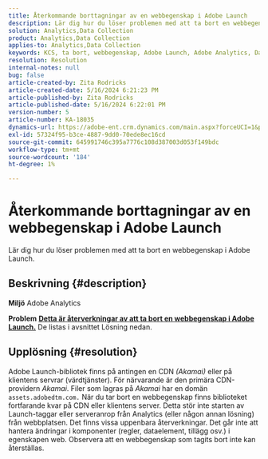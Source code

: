 ```yaml
---
title: Återkommande borttagningar av en webbegenskap i Adobe Launch
description: Lär dig hur du löser problemen med att ta bort en webbegenskap i Adobe Launch.
solution: Analytics,Data Collection
product: Analytics,Data Collection
applies-to: Analytics,Data Collection
keywords: KCS, ta bort, webbegenskap, Adobe Launch, Adobe Analytics, Data Collection, frågor och svar
resolution: Resolution
internal-notes: null
bug: false
article-created-by: Zita Rodricks
article-created-date: 5/16/2024 6:21:23 PM
article-published-by: Zita Rodricks
article-published-date: 5/16/2024 6:22:01 PM
version-number: 5
article-number: KA-18035
dynamics-url: https://adobe-ent.crm.dynamics.com/main.aspx?forceUCI=1&pagetype=entityrecord&etn=knowledgearticle&id=16420c19-b113-ef11-9f89-6045bd0298d4
exl-id: 57324f95-b3ce-4887-9dd0-70ede8ec16cd
source-git-commit: 645991746c395a7776c108d387003d053f149bdc
workflow-type: tm+mt
source-wordcount: '184'
ht-degree: 1%

---
```


# Återkommande borttagningar av en webbegenskap i Adobe Launch


Lär dig hur du löser problemen med att ta bort en webbegenskap i Adobe Launch.

## Beskrivning {#description}


<b>Miljö</b>
Adobe Analytics

<b>Problem</b>
<u><b>Detta är återverkningar av att ta bort en webbegenskap i Adobe Launch.</b></u>
De listas i avsnittet Lösning nedan.


## Upplösning {#resolution}


Adobe Launch-bibliotek finns på antingen en CDN *(Akamai)* eller på klientens servrar (värdtjänster).
För närvarande är den primära CDN-providern *Akamai*.
Filer som lagras på *Akamai* har en domän `assets.adobedtm.com.` När du tar bort en webbegenskap finns biblioteket fortfarande kvar på CDN eller klientens server.
Detta stör inte starten av Launch-taggar eller serveranrop från Analytics (eller någon annan lösning) från webbplatsen.
Det finns vissa uppenbara återverkningar.
Det går inte att hantera ändringar i komponenter (regler, dataelement, tillägg osv.) i egenskapen web.
Observera att en webbegenskap som tagits bort inte kan återställas.
